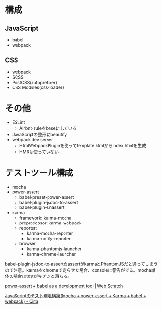 # 構成

## JavaScript

* babel
* webpack

## CSS

* webpack
* SCSS
* PostCSS(autoprefixer)
* CSS Modules(css-loader)

# その他

* ESLint
  * Airbnb ruleをbaseにしている
* JavaScriptの整形にbeautify
* webpack dev server
  * HtmlWebpackPluginを使ってtemplate.htmlからindex.htmlを生成
  * HMRは使っていない


# テストツール構成

* mocha
* power-assert
  * babel-preset-power-assert
  * babel-plugin-jsdoc-to-assert
  * babel-plugin-unassert
* karma
  * framework: karma-mocha
  * preprocessor: karma-webpack
  * reporter:
    * karma-mocha-reporter
    * karma-notify-reporter
  * browser
    * karma-phantomjs-launcher
    * karma-chrome-launcher

babel-plugin-jsdoc-to-assertのassertがkarmaとPhantomJSだと通ってしまうので注意。karmaをchromeで走らせた場合、consoleに警告がでる。mocha単体の場合はtestがキチンと落ちる。

[power-assert + babel as a development tool | Web Scratch](http://efcl.info/2016/04/14/espower-babel-is-deprecated/)

[JavaScriptのテスト環境構築(Mocha + power-assert + Karma + babel + webpack) - Qiita](http://qiita.com/cotto89/items/dfa11aa07919bdf73a15)
